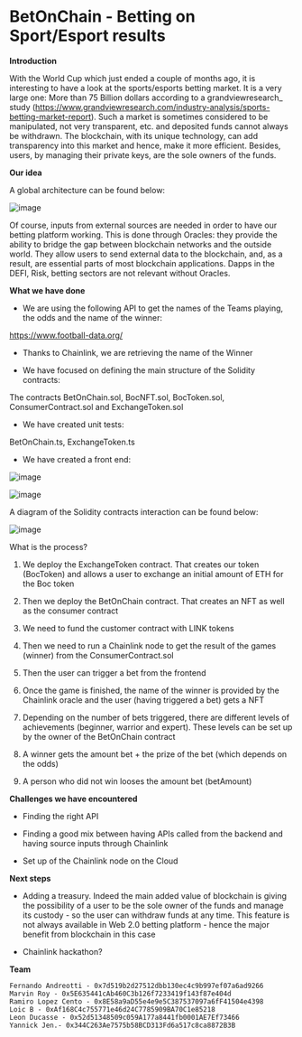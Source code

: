 # BetOnChain - Betting on Sport/Esport results

**Introduction**

With the World Cup which just ended a couple of months ago, it is interesting to have a look at the sports/esports betting market. It is a very large one: More than 75 Billion dollars according to a grandviewresearch_ study (https://www.grandviewresearch.com/industry-analysis/sports-betting-market-report). Such a market is sometimes considered to be manipulated, not very transparent, etc. and deposited funds cannot always be withdrawn. The blockchain, with its unique technology, can add transparency into this market and hence, make it more efficient. Besides, users, by managing their private keys, are the sole owners of the funds.

**Our idea**

A global architecture can be found below:



![image](https://user-images.githubusercontent.com/92883939/230450861-32781968-07cf-49a9-bb47-373e67a6c257.png)



Of course, inputs from external sources are needed in order to have our betting platform working. This is done through Oracles: they provide the ability to bridge the gap between blockchain networks and the outside world. They allow users to send external data to the blockchain, and, as a result, are essential parts of most blockchain applications. Dapps in the DEFI, Risk, betting sectors are not relevant without Oracles.

**What we have done**

 * We are using the following API to get the names of the Teams playing, the odds and the name of the winner:
 
https://www.football-data.org/
   
 * Thanks to Chainlink, we are retrieving the name of the Winner
 
 * We have focused on defining the main structure of the Solidity contracts:
 
  The contracts BetOnChain.sol, BocNFT.sol, BocToken.sol, ConsumerContract.sol and ExchangeToken.sol
  
 * We have created unit tests:
 
  BetOnChain.ts, ExchangeToken.ts
  
 * We have created a front end:

![image](https://user-images.githubusercontent.com/92883939/230429012-81637f1d-d36b-4d45-86d7-84e9ee7dec94.png)

![image](https://user-images.githubusercontent.com/92883939/230429141-0f011b68-49b2-4f40-9bb6-8cde81cf86d7.png)

A diagram of the Solidity contracts interaction can be found below:

![image](https://user-images.githubusercontent.com/92883939/230427715-b1d4e5cb-219b-45d4-a4f2-d6a3e727890c.png)

  What is the process?
  
  1. We deploy the ExchangeToken contract. That creates our token (BocToken) and allows a user to exchange an initial amount of ETH for the Boc token
  
  2. Then we deploy the BetOnChain contract. That creates an NFT as well as the consumer contract
  
  3. We need to fund the customer contract with LINK tokens
  
  4. Then we need to run a Chainlink node to get the result of the games (winner) from the ConsumerContract.sol
  
  5. Then the user can trigger a bet from the frontend
  
  6. Once the game is finished, the name of the winner is provided by the Chainlink oracle and the user (having triggered a bet) gets a NFT
  
  7. Depending on the number of bets triggered, there are different levels of achievements (beginner, warrior and expert). These levels can be set up by the owner of the BetOnChain contract
  
  8. A winner gets the amount bet + the prize of the bet (which depends on the odds)
  
  9. A person who did not win looses the amount bet (betAmount)
  
**Challenges we have encountered**

 * Finding the right API
 
 * Finding a good mix between having APIs called from the backend and having source inputs through Chainlink
 
 * Set up of the Chainlink node on the Cloud
 
**Next steps**
 
  * Adding a treasury. Indeed the main added value of blockchain is giving the possibility of a user to be the sole owner of the funds and manage its custody - so the user can withdraw funds at any time. This feature is not always available in Web 2.0 betting platform - hence the major benefit from blockchain in this case

  * Chainlink hackathon?

**Team**

    Fernando Andreotti - 0x7d519b2d27512dbb130ec4c9b997ef07a6ad9266
    Marvin Roy - 0x5E635441cAb460C3b126f7233419f143f87e404d
    Ramiro Lopez Cento - 0x8E58a9aD55e4e9e5C387537097a6fF41504e4398
    Loic B - 0xAf168C4c755771e46d24C7785909BA70C1e85218
    Leon Ducasse - 0x52d51348509c059A177a8441fb0001AE7Ef73466
    Yannick Jen.- 0x344C263Ae7575b58BCD313Fd6a517c8ca8872B3B
